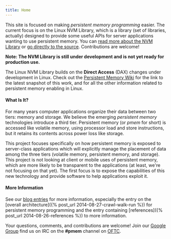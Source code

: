 ```yaml
---
title: Home
---
```


This site is focused on making _persistent memory programming_ easier.
The current focus is on the Linux NVM Library, which is
a library (set of libraries, actually) designed to provide some
useful APIs for server applications wanting to use persistent memory.
You can [read more about the NVM Library](/nvml/) or
[go directly to the source](https://github.com/pmem/nvml/).
Contributions are welcome!

**Note: The NVM Library is still under development and is not
yet ready for production use.**

The Linux NVM Library builds on the **Direct Access** (DAX) changes
under development in Linux.  Check out the
[Persistent Memory Wiki](https://nvdimm.wiki.kernel.org) for the link
to the latest snapshot of this work, and for all the other information
related to persistent memory enabling in Linux.

#### What Is It?

For many years computer applications organize their data between two
tiers: memory and storage.  We believe the emerging _persistent memory_
technologies introduce a third tier.  Persistent memory (or _pmem_
for short) is accessed like volatile memory, using processor load
and store instructions, but it retains its contents across power loss
like storage.

This project focuses specifically on how persistent memory is exposed
to server-class applications which will explicitly manage the placement
of data among the three tiers (volatile memory, persistent memory, and
storage).  This project is not looking at client or mobile uses of
persistent memory, which are more likely to be transparent to the
applications (at least, we're not focusing on that yet).  The first
focus is to expose the capabilities of this new technology and provide
software to help applications exploit it.

#### More Information

See our [blog entries](/blog/) for more information, especially
the entry on the
[overall architecture]({% post_url 2014-08-27-crawl-walk-run %})
for persistent memory programming and the entry containing
[references]({% post_url 2014-08-26-references %}) to more information.

Your questions, comments, and contributions are welcome!  Join our
[Google Group](http://groups.google.com/group/pmem) find us on
IRC on the **#pmem** channel on [OFTC](http://www.oftc.net).

<script>
  (function(i,s,o,g,r,a,m){i['GoogleAnalyticsObject']=r;i[r]=i[r]||function(){
  (i[r].q=i[r].q||[]).push(arguments)},i[r].l=1*new Date();a=s.createElement(o),
  m=s.getElementsByTagName(o)[0];a.async=1;a.src=g;m.parentNode.insertBefore(a,m)
  })(window,document,'script','//www.google-analytics.com/analytics.js','ga');

  ga('create', 'UA-74199634-1', 'auto');
  ga('send', 'pageview');

</script>
